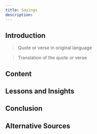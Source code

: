 ```yaml
---
title: Sayings
description:
---
```


## Introduction

> Quote or verse in original language

> Translation of the quote or verse

<!-- Add your introduction here -->

## Content

<!-- Add your main content here -->

## Lessons and Insights

<!-- Add lessons and insights here -->

## Conclusion

<!-- Add your conclusion here -->

## Alternative Sources

<!-- Add alternative sources or references here -->
